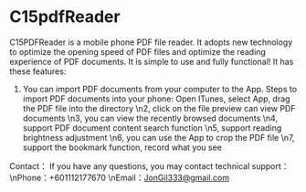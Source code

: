 # C15pdfReader

C15PDFReader is a mobile phone PDF file reader. It adopts new technology to optimize the opening speed of PDF files and optimize the reading experience of PDF documents. It is simple to use and fully functional!
It has these features:
1. You can import PDF documents from your computer to the App. Steps to import PDF documents into your phone: Open ITunes, select App, drag the PDF file into the directory
\n2, click on the file preview can view PDF documents
\n3, you can view the recently browsed documents
\n4, support PDF document content search function
\n5, support reading brightness adjustment
\n6, you can use the App to crop the PDF file
\n7, support the bookmark function, record what you see

Contact：
If you have any questions, you may contact technical support：
\nPhone：+601112177670
\nEmail：JonGil333@gmail.com

